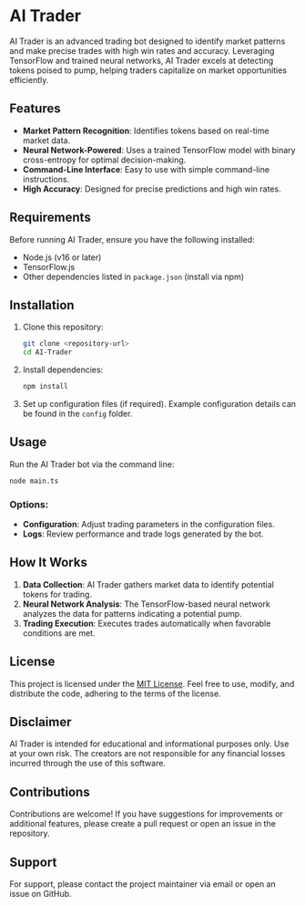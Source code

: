 # AI Trader

AI Trader is an advanced trading bot designed to identify market patterns and make precise trades with high win rates and accuracy. Leveraging TensorFlow and trained neural networks, AI Trader excels at detecting tokens poised to pump, helping traders capitalize on market opportunities efficiently.

## Features

- **Market Pattern Recognition**: Identifies tokens based on real-time market data.
- **Neural Network-Powered**: Uses a trained TensorFlow model with binary cross-entropy for optimal decision-making.
- **Command-Line Interface**: Easy to use with simple command-line instructions.
- **High Accuracy**: Designed for precise predictions and high win rates.

## Requirements

Before running AI Trader, ensure you have the following installed:

- Node.js (v16 or later)
- TensorFlow.js
- Other dependencies listed in `package.json` (install via npm)

## Installation

1. Clone this repository:
   ```bash
   git clone <repository-url>
   cd AI-Trader
   ```

2. Install dependencies:
   ```bash
   npm install
   ```

3. Set up configuration files (if required). Example configuration details can be found in the `config` folder.

## Usage

Run the AI Trader bot via the command line:

```bash
node main.ts
```

### Options:
- **Configuration**: Adjust trading parameters in the configuration files.
- **Logs**: Review performance and trade logs generated by the bot.

## How It Works

1. **Data Collection**: AI Trader gathers market data to identify potential tokens for trading.
2. **Neural Network Analysis**: The TensorFlow-based neural network analyzes the data for patterns indicating a potential pump.
3. **Trading Execution**: Executes trades automatically when favorable conditions are met.

## License

This project is licensed under the [MIT License](LICENSE). Feel free to use, modify, and distribute the code, adhering to the terms of the license.

## Disclaimer

AI Trader is intended for educational and informational purposes only. Use at your own risk. The creators are not responsible for any financial losses incurred through the use of this software.

## Contributions

Contributions are welcome! If you have suggestions for improvements or additional features, please create a pull request or open an issue in the repository.

## Support

For support, please contact the project maintainer via email or open an issue on GitHub.
